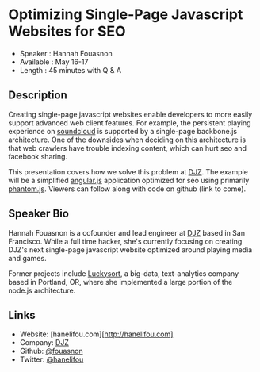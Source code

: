 Optimizing Single-Page Javascript Websites for SEO
===================================================

* Speaker   : Hannah Fouasnon
* Available : May 16-17
* Length    : 45 minutes with Q & A

Description
-----------

Creating single-page javascript websites enable developers to more easily support advanced web client features. For example, the persistent playing experience on [soundcloud](http://soundcloud.com) is supported by a single-page backbone.js architecture.  One of the downsides when deciding on this architecture is that web crawlers have trouble indexing content, which can hurt seo and facebook sharing.

This presentation covers how we solve this problem at [DJZ](http://djz.com). The example will be a simplified [angular.js](http://angularjs.org/) application optimized for seo using primarily [phantom.js](http://phantomjs.org/).  Viewers can follow along with code on github (link to come).  

Speaker Bio
-----------

Hannah Fouasnon is a cofounder and lead engineer at [DJZ](http://djz.com) based in San Francisco.  While a full time hacker, she's currently focusing on creating DJZ's next single-page javascript website optimized around playing media and games.  

Former projects include [Luckysort](http://luckysort.com), a big-data, text-analytics company based in Portland, OR, where she implemented a large portion of the node.js architecture.  

Links
-----

* Website: [hanelifou.com][http://hanelifou.com]
* Company: [DJZ](http://djz.com)
* Github: [@fouasnon](http://github.com/fouasnon)
* Twitter: [@hanelifou](http://twitter.com/hanelifou)


